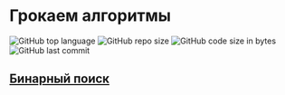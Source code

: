 # Грокаем алгоритмы

![GitHub top language](https://img.shields.io/github/languages/top/DmitryRyumin/grokking_algorithms
)
![GitHub repo size](https://img.shields.io/github/repo-size/DmitryRyumin/grokking_algorithms
)
![GitHub code size in bytes](https://img.shields.io/github/languages/code-size/DmitryRyumin/grokking_algorithms
)
![GitHub last commit](https://img.shields.io/github/last-commit/DmitryRyumin/grokking_algorithms
)

## [Бинарный поиск](https://github.com/DmitryRyumin/grokking_algorithms/blob/main/algorithms/binary_search.py)
